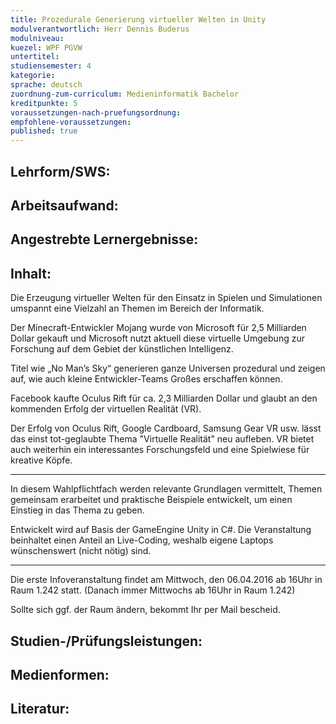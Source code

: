 ```yaml
---
title: Prozedurale Generierung virtueller Welten in Unity
modulverantwortlich: Herr Dennis Buderus
modulniveau:
kuezel: WPF PGVW
untertitel:
studiensemester: 4
kategorie:
sprache: deutsch
zuordnung-zum-curriculum: Medieninformatik Bachelor
kreditpunkte: 5
voraussetzungen-nach-pruefungsordnung: 
empfohlene-voraussetzungen: 
published: true
---
```


## Lehrform/SWS:


## Arbeitsaufwand:

## Angestrebte Lernergebnisse:


## Inhalt:
Die Erzeugung virtueller Welten für den Einsatz in Spielen und Simulationen umspannt eine Vielzahl an Themen im Bereich der Informatik.  


Der Minecraft-Entwickler Mojang wurde von Microsoft für 2,5 Milliarden Dollar gekauft und Microsoft nutzt aktuell diese virtuelle Umgebung zur Forschung auf dem Gebiet der künstlichen Intelligenz.  


Titel wie „No Man’s Sky“ generieren ganze Universen prozedural und zeigen auf, wie auch kleine Entwickler-Teams Großes erschaffen können.  


Facebook kaufte Oculus Rift für ca. 2,3 Milliarden Dollar und glaubt an den kommenden Erfolg der virtuellen Realität (VR).  


Der Erfolg von Oculus Rift, Google Cardboard, Samsung Gear VR usw. lässt das einst tot-geglaubte Thema "Virtuelle Realität" neu aufleben. VR bietet auch weiterhin ein interessantes Forschungsfeld und eine Spielwiese für kreative Köpfe.  

---  


In diesem Wahlpflichtfach werden relevante Grundlagen vermittelt, Themen gemeinsam erarbeitet und praktische Beispiele entwickelt, um einen Einstieg in das Thema zu geben.  


Entwickelt wird auf Basis der GameEngine Unity in C#. Die Veranstaltung beinhaltet einen Anteil an Live-Coding, weshalb eigene Laptops wünschenswert (nicht nötig) sind.  

---  


Die erste Infoveranstaltung findet am Mittwoch, den 06.04.2016 ab 16Uhr in Raum 1.242 statt. (Danach immer Mittwochs ab 16Uhr in Raum 1.242)  


Sollte sich ggf. der Raum ändern, bekommt Ihr per Mail bescheid.

## Studien-/Prüfungsleistungen:


## Medienformen:


## Literatur:


